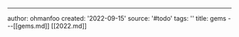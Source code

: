 ---
author: ohmanfoo
created: '2022-09-15'
source: '#todo'
tags: ''
title: gems
---[[gems.md]]
[[2022.md]]
